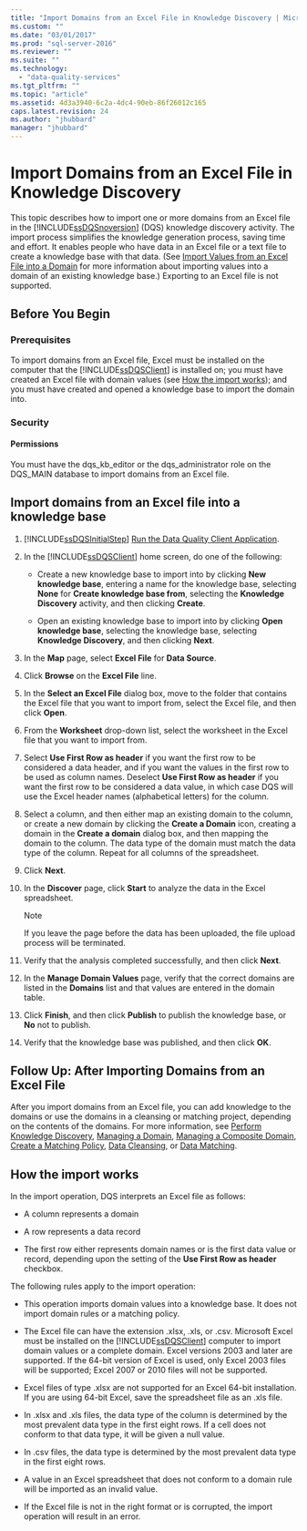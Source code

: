 ```yaml
---
title: "Import Domains from an Excel File in Knowledge Discovery | Microsoft Docs"
ms.custom: ""
ms.date: "03/01/2017"
ms.prod: "sql-server-2016"
ms.reviewer: ""
ms.suite: ""
ms.technology: 
  - "data-quality-services"
ms.tgt_pltfrm: ""
ms.topic: "article"
ms.assetid: 4d3a3940-6c2a-4dc4-90eb-86f26012c165
caps.latest.revision: 24
ms.author: "jhubbard"
manager: "jhubbard"
---
```

# Import Domains from an Excel File in Knowledge Discovery
  This topic describes how to import one or more domains from an Excel file in the [!INCLUDE[ssDQSnoversion](../data-quality-services/includes/ssdqsnoversion-md.md)] (DQS) knowledge discovery activity. The import process simplifies the knowledge generation process, saving time and effort. It enables people who have data in an Excel file or a text file to create a knowledge base with that data. (See [Import Values from an Excel File into a Domain](../data-quality-services/import-values-from-an-excel-file-into-a-domain.md) for more information about importing values into a domain of an existing knowledge base.) Exporting to an Excel file is not supported.  
  
##  <a name="BeforeYouBegin"></a> Before You Begin  
  
###  <a name="Prerequisites"></a> Prerequisites  
 To import domains from an Excel file, Excel must be installed on the computer that the [!INCLUDE[ssDQSClient](../data-quality-services/includes/ssdqsclient-md.md)] is installed on; you must have created an Excel file with domain values (see [How the import works](#How)); and you must have created and opened a knowledge base to import the domain into.  
  
###  <a name="Security"></a> Security  
  
####  <a name="Permissions"></a> Permissions  
 You must have the dqs_kb_editor or the dqs_administrator role on the DQS_MAIN database to import domains from an Excel file.  
  
##  <a name="Import"></a> Import domains from an Excel file into a knowledge base  
  
1.  [!INCLUDE[ssDQSInitialStep](../data-quality-services/includes/ssdqsinitialstep-md.md)] [Run the Data Quality Client Application](../data-quality-services/run-the-data-quality-client-application.md).  
  
2.  In the [!INCLUDE[ssDQSClient](../data-quality-services/includes/ssdqsclient-md.md)] home screen, do one of the following:  
  
    -   Create a new knowledge base to import into by clicking **New knowledge base**, entering a name for the knowledge base, selecting **None** for **Create knowledge base from**, selecting the **Knowledge Discovery** activity, and then clicking **Create**.  
  
    -   Open an existing knowledge base to import into by clicking **Open knowledge base**, selecting the knowledge base, selecting **Knowledge Discovery**, and then clicking **Next**.  
  
3.  In the **Map** page, select **Excel File** for **Data Source**.  
  
4.  Click **Browse** on the **Excel File** line.  
  
5.  In the **Select an Excel File** dialog box, move to the folder that contains the Excel file that you want to import from, select the Excel file, and then click **Open**.  
  
6.  From the **Worksheet** drop-down list, select the worksheet in the Excel file that you want to import from.  
  
7.  Select **Use First Row as header** if you want the first row to be considered a data header, and if you want the values in the first row to be used as column names. Deselect **Use First Row as header** if you want the first row to be considered a data value, in which case DQS will use the Excel header names (alphabetical letters) for the column.  
  
8.  Select a column, and then either map an existing domain to the column, or create a new domain by clicking the **Create a Domain** icon, creating a domain in the **Create a domain** dialog box, and then mapping the domain to the column. The data type of the domain must match the data type of the column. Repeat for all columns of the spreadsheet.  
  
9. Click **Next**.  
  
10. In the **Discover** page, click **Start** to analyze the data in the Excel spreadsheet.  
  
    > [!NOTE]  
    >  If you leave the page before the data has been uploaded, the file upload process will be terminated.  
  
11. Verify that the analysis completed successfully, and then click **Next**.  
  
12. In the **Manage Domain Values** page, verify that the correct domains are listed in the **Domains** list and that values are entered in the domain table.  
  
13. Click **Finish**, and then click **Publish** to publish the knowledge base, or **No** not to publish.  
  
14. Verify that the knowledge base was published, and then click **OK**.  
  
##  <a name="FollowUp"></a> Follow Up: After Importing Domains from an Excel File  
 After you import domains from an Excel file, you can add knowledge to the domains or use the domains in a cleansing or matching project, depending on the contents of the domains. For more information, see [Perform Knowledge Discovery](../data-quality-services/perform-knowledge-discovery.md), [Managing a Domain](../data-quality-services/managing-a-domain.md), [Managing a Composite Domain](../data-quality-services/managing-a-composite-domain.md), [Create a Matching Policy](../data-quality-services/create-a-matching-policy.md), [Data Cleansing](../data-quality-services/data-cleansing.md), or [Data Matching](../data-quality-services/data-matching.md).  
  
##  <a name="How"></a> How the import works  
 In the import operation, DQS interprets an Excel file as follows:  
  
-   A column represents a domain  
  
-   A row represents a data record  
  
-   The first row either represents domain names or is the first data value or record, depending upon the setting of the **Use First Row as header** checkbox.  
  
 The following rules apply to the import operation:  
  
-   This operation imports domain values into a knowledge base. It does not import domain rules or a matching policy.  
  
-   The Excel file can have the extension .xlsx, .xls, or .csv. Microsoft Excel must be installed on the [!INCLUDE[ssDQSClient](../data-quality-services/includes/ssdqsclient-md.md)] computer to import domain values or a complete domain. Excel versions 2003 and later are supported. If the 64-bit version of Excel is used, only Excel 2003 files will be supported; Excel 2007 or 2010 files will not be supported.  
  
-   Excel files of type .xlsx are not supported for an Excel 64-bit installation. If you are using 64-bit Excel, save the spreadsheet file as an .xls file.  
  
-   In .xlsx and .xls files, the data type of the column is determined by the most prevalent data type in the first eight rows. If a cell does not conform to that data type, it will be given a null value.  
  
-   In .csv files, the data type is determined by the most prevalent data type in the first eight rows.  
  
-   A value in an Excel spreadsheet that does not conform to a domain rule will be imported as an invalid value.  
  
-   If the Excel file is not in the right format or is corrupted, the import operation will result in an error.  
  
  